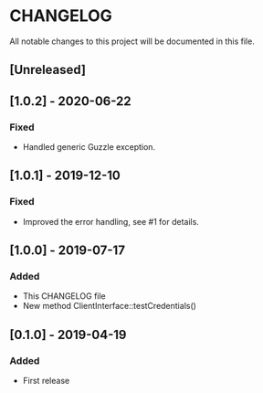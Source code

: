 # CHANGELOG

All notable changes to this project will be documented in this file.

## [Unreleased]

## [1.0.2] - 2020-06-22

### Fixed

- Handled generic Guzzle exception.

## [1.0.1] - 2019-12-10

### Fixed

- Improved the error handling, see #1 for details.

## [1.0.0] - 2019-07-17

### Added

- This CHANGELOG file
- New method ClientInterface::testCredentials()

## [0.1.0] - 2019-04-19

### Added

- First release
